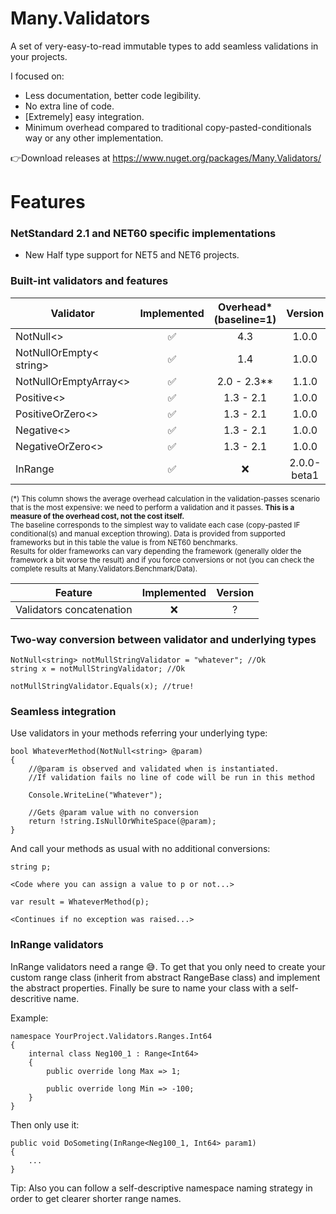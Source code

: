 # Many.Validators
A set of very-easy-to-read immutable types to add seamless validations in your projects.

I focused on:
- Less documentation, better code legibility.
- No extra line of code.
- [Extremely] easy integration.
- Minimum overhead compared to traditional copy-pasted-conditionals way or any other implementation.



👉Download releases at https://www.nuget.org/packages/Many.Validators/



# Features

### NetStandard 2.1 and NET60 specific implementations
- New Half type support for NET5 and NET6 projects.




### Built-int validators and features 

|Validator                      |Implemented|Overhead* (baseline=1)|Version
|-------------------------------|:---------:|:------------:|:--------------:
|NotNull<>                      |✅         |4.3          |1.0.0
|NotNullOrEmpty< string>        |✅         |1.4          |1.0.0
|NotNullOrEmptyArray<>           |✅         |2.0 - 2.3**         |1.1.0
|Positive<>                     |✅         |1.3 - 2.1    |1.0.0
|PositiveOrZero<>               |✅         |1.3 - 2.1    |1.0.0
|Negative<>                     |✅         |1.3 - 2.1    |1.0.0
|NegativeOrZero<>               |✅         |1.3 - 2.1    |1.0.0
|InRange                        |✅          | ❌         |2.0.0-beta1

 <sub>(*) This column shows the average overhead calculation in the validation-passes scenario that is the most expensive: we need to perform a validation and it passes. **This is a measure of the overhead cost, not the cost itself.**
<br/>The baseline corresponds to the simplest way to validate each case (copy-pasted IF conditional(s) and manual exception throwing). Data is provided from supported frameworks but in this table the value is from NET60 benchmarks.
<br>Results for older frameworks can vary depending the framework (generally older the framework a bit worse the result) and if you force conversions or not (you can check the complete results at Many.Validators.Benchmark/Data).</sub>
 




|Feature                    |Implemented|Version
|---------------------------|:---------:|:-------:
|Validators concatenation   |❌         |?




### Two-way conversion between validator and underlying types
```
NotNull<string> notMullStringValidator = "whatever"; //Ok
string x = notMullStringValidator; //Ok

notMullStringValidator.Equals(x); //true!
```

### Seamless integration
Use validators in your methods referring your underlying type:
```
bool WhateverMethod(NotNull<string> @param)
{
    //@param is observed and validated when is instantiated. 
    //If validation fails no line of code will be run in this method

    Console.WriteLine("Whatever");
    
    //Gets @param value with no conversion
    return !string.IsNullOrWhiteSpace(@param); 
}
```



And call your methods as usual with no additional conversions:

```
string p;

<Code where you can assign a value to p or not...>

var result = WhateverMethod(p);

<Continues if no exception was raised...>
```


### InRange validators
InRange validators need a range 😅. To get that you only need to create your custom range class (inherit from abstract RangeBase class) and implement the abstract properties. Finally be sure to name your class with a self-descritive name. 

Example:
```
namespace YourProject.Validators.Ranges.Int64
{
    internal class Neg100_1 : Range<Int64>
    {
        public override long Max => 1;

        public override long Min => -100;
    }
}
```

Then only use it:
```
public void DoSometing(InRange<Neg100_1, Int64> param1) 
{
    ...
}
```

Tip: Also you can follow a self-descriptive namespace naming strategy in order to get clearer shorter range names.
